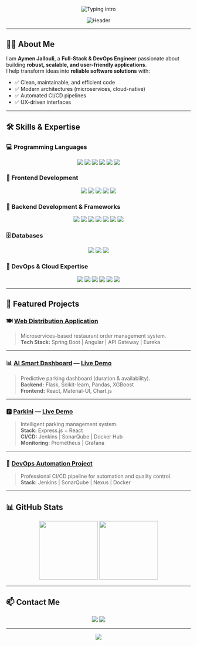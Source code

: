 <!-- HERO HEADER -->
<p align="center">
  <img src="https://readme-typing-svg.herokuapp.com?font=Fira+Code&weight=600&size=28&duration=3000&pause=1000&color=38B2AC&center=true&vCenter=true&width=1000&lines=👋+Hi,+I’m+Aymen+Jallouli;🚀+Full-Stack+Developer+%26+DevOps+Engineer;🎨+Passionate+about+UX+%26+Scalable+Architecture" alt="Typing intro" />
</p>

<p align="center">
  <img src="https://capsule-render.vercel.app/api?type=waving&color=0:38B2AC,100:4F46E5&height=150&section=header&text=Aymen%20Jallouli&fontSize=45&fontColor=FFFFFF&animation=twinkling" alt="Header" />
</p>

---

## 👨‍💻 About Me

I am **Aymen Jallouli**, a **Full-Stack & DevOps Engineer** passionate about building **robust, scalable, and user-friendly applications**.  
I help transform ideas into **reliable software solutions** with:  

- ✅ Clean, maintainable, and efficient code  
- ✅ Modern architectures (microservices, cloud-native)  
- ✅ Automated CI/CD pipelines  
- ✅ UX-driven interfaces  

---

## 🛠️ Skills & Expertise

### 💻 Programming Languages
<p align="center">
  <img src="https://img.shields.io/badge/Java-ED8B00?style=for-the-badge&logo=java&logoColor=white" />
  <img src="https://img.shields.io/badge/C-A8B9CC?style=for-the-badge&logo=c&logoColor=black" />
  <img src="https://img.shields.io/badge/C++-00599C?style=for-the-badge&logo=cplusplus&logoColor=white" />
  <img src="https://img.shields.io/badge/Python-3776AB?style=for-the-badge&logo=python&logoColor=white" />
  <img src="https://img.shields.io/badge/JavaScript-F7E01D?style=for-the-badge&logo=javascript&logoColor=black" />
  <img src="https://img.shields.io/badge/TypeScript-3178C6?style=for-the-badge&logo=typescript&logoColor=white" />
</p>

### 🎨 Frontend Development
<p align="center">
  <img src="https://img.shields.io/badge/HTML5-E34F26?style=for-the-badge&logo=html5&logoColor=white" />
  <img src="https://img.shields.io/badge/CSS3-1572B6?style=for-the-badge&logo=css3&logoColor=white" />
  <img src="https://img.shields.io/badge/TailwindCSS-38B2AC?style=for-the-badge&logo=tailwind-css&logoColor=white" />
  <img src="https://img.shields.io/badge/React-61DAFB?style=for-the-badge&logo=react&logoColor=black" />
  <img src="https://img.shields.io/badge/Angular-DD0031?style=for-the-badge&logo=angular&logoColor=white" />
</p>

### 🔧 Backend Development & Frameworks
<p align="center">
  <img src="https://img.shields.io/badge/SpringBoot-6DB33F?style=for-the-badge&logo=springboot&logoColor=white" />
  <img src="https://img.shields.io/badge/Symfony-000000?style=for-the-badge&logo=symfony&logoColor=white" />
  <img src="https://img.shields.io/badge/Laravel-FF2D20?style=for-the-badge&logo=laravel&logoColor=white" />
  <img src="https://img.shields.io/badge/Django-092E20?style=for-the-badge&logo=django&logoColor=white" />
  <img src="https://img.shields.io/badge/Flask-000000?style=for-the-badge&logo=flask&logoColor=white" />
  <img src="https://img.shields.io/badge/Node.js-43853D?style=for-the-badge&logo=node.js&logoColor=white" />
  <img src="https://img.shields.io/badge/Express.js-000000?style=for-the-badge&logo=express&logoColor=white" />
</p>

### 🗄️ Databases
<p align="center">
  <img src="https://img.shields.io/badge/MySQL-005C84?style=for-the-badge&logo=mysql&logoColor=white" />
  <img src="https://img.shields.io/badge/PostgreSQL-316192?style=for-the-badge&logo=postgresql&logoColor=white" />
  <img src="https://img.shields.io/badge/MongoDB-47A248?style=for-the-badge&logo=mongodb&logoColor=white" />
</p>

### 🚀 DevOps & Cloud Expertise
<p align="center">
  <img src="https://img.shields.io/badge/Docker-2496ED?style=for-the-badge&logo=docker&logoColor=white" />
  <img src="https://img.shields.io/badge/Kubernetes-326CE5?style=for-the-badge&logo=kubernetes&logoColor=white" />
  <img src="https://img.shields.io/badge/Jenkins-D24939?style=for-the-badge&logo=jenkins&logoColor=white" />
  <img src="https://img.shields.io/badge/SonarQube-4E9BCD?style=for-the-badge&logo=sonarqube&logoColor=white" />
  <img src="https://img.shields.io/badge/Prometheus-E6522C?style=for-the-badge&logo=prometheus&logoColor=white" />
  <img src="https://img.shields.io/badge/Grafana-F46800?style=for-the-badge&logo=grafana&logoColor=white" />
</p>

---

## 🚀 Featured Projects

### 🍽️ [**Web Distribution Application**](https://github.com/Application-Web-Distribution-Project/Application_Web_Distibue)  
> Microservices-based restaurant order management system.  
**Tech Stack:** Spring Boot | Angular | API Gateway | Eureka  

---

### 📊 [**AI Smart Dashboard**](https://github.com/Aymenjallouli/Ai-Dashboard-Ml.git) — [Live Demo](https://parkini-smart-dashboard.onrender.com)  
> Predictive parking dashboard (duration & availability).  
**Backend:** Flask, Scikit-learn, Pandas, XGBoost  
**Frontend:** React, Material-UI, Chart.js  

---

### 🅿️ [**Parkini**](https://github.com/PiDev-2025/Parkini) — [Live Demo](https://front-end-front-office.vercel.app)  
> Intelligent parking management system.  
**Stack:** Express.js + React  
**CI/CD:** Jenkins | SonarQube | Docker Hub  
**Monitoring:** Prometheus | Grafana  

---

### 🧪 [**DevOps Automation Project**](https://github.com/marwaniiwael18/DEVOPS-Project/tree/Aymenjallouli_4twin3_thunder)  
> Professional CI/CD pipeline for automation and quality control.  
**Stack:** Jenkins | SonarQube | Nexus | Docker  

---

## 📊 GitHub Stats

<p align="center">
  <img src="https://github-readme-stats.vercel.app/api?username=Aymenjallouli&show_icons=true&theme=radical&hide_border=true" height="160" />
  <img src="https://github-readme-streak-stats.herokuapp.com/?user=Aymenjallouli&theme=radical&hide_border=true" height="160" />
</p>

---

## 📫 Contact Me

<p align="center">
  <a href="https://www.linkedin.com/in/aymen-jallouli-713534254/"><img src="https://img.shields.io/badge/LinkedIn-0A66C2?style=for-the-badge&logo=linkedin&logoColor=white" /></a>
  <a href="mailto:aymen.jallouli@esprit.tn"><img src="https://img.shields.io/badge/Email-D14836?style=for-the-badge&logo=gmail&logoColor=white" /></a>
</p>

---

<p align="center">
  <img src="https://capsule-render.vercel.app/api?type=waving&color=0:4F46E5,100:38B2AC&height=100&section=footer" />
</p>
